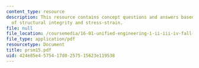 ```yaml
---
content_type: resource
description: This resource contains concept questions and answers based on concept
  of structural integrity and stress-strain.
file: null
file_location: /coursemedia/16-01-unified-engineering-i-ii-iii-iv-fall-2005-spring-2006/424e85e4575417d0257515623e119538_prsm15.pdf
file_type: application/pdf
resourcetype: Document
title: prsm15.pdf
uid: 424e85e4-5754-17d0-2575-15623e119538
---
```


